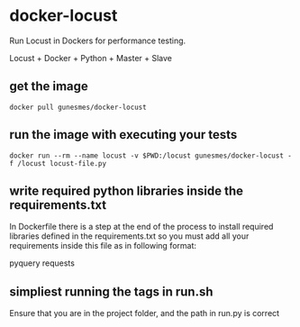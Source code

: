 # docker-locust
Run Locust in Dockers for performance testing.

Locust + Docker + Python + Master + Slave

## get the image
    docker pull gunesmes/docker-locust

## run the image with executing your tests
    docker run --rm --name locust -v $PWD:/locust gunesmes/docker-locust -f /locust locust-file.py

## write required python libraries inside the requirements.txt

In Dockerfile there is a step at the end of the process to install required libraries defined in the requirements.txt so you must add all your requirements inside this file as in following format:

  pyquery
  requests

## simpliest running the tags in run.sh

Ensure that you are in the project folder, and the path in run.py is correct




